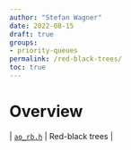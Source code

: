 ```yaml
---
author: "Stefan Wagner"
date: 2022-08-15
draft: true
groups:
- priority-queues
permalink: /red-black-trees/
toc: true
---
```


# Overview

| [`ao_rb.h`](api/src/ao/ao_rb.h.md) | Red-black trees |
